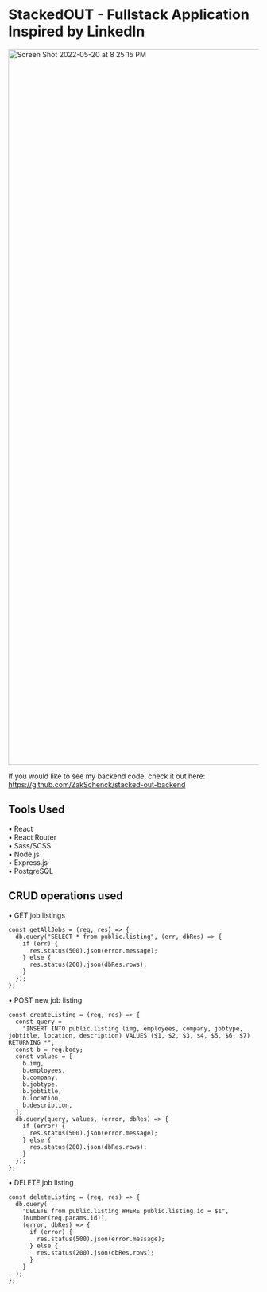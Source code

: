 # StackedOUT - Fullstack Application Inspired by LinkedIn

<img width="1440" alt="Screen Shot 2022-05-20 at 8 25 15 PM" src="https://user-images.githubusercontent.com/91504668/169658840-4d1f6521-6fb3-404d-b895-007ed43fea27.png">

If you would like to see my backend code, check it out here: https://github.com/ZakSchenck/stacked-out-backend

## Tools Used
• React  <br />
• React Router <br />
• Sass/SCSS <br />
• Node.js <br />
• Express.js <br />
• PostgreSQL <br />

## CRUD operations used
• GET job listings <br />
```
const getAllJobs = (req, res) => {
  db.query("SELECT * from public.listing", (err, dbRes) => {
    if (err) {
      res.status(500).json(error.message);
    } else {
      res.status(200).json(dbRes.rows);
    }
  });
};
```
• POST new job listing <br />
```
const createListing = (req, res) => {
  const query =
    "INSERT INTO public.listing (img, employees, company, jobtype, jobtitle, location, description) VALUES ($1, $2, $3, $4, $5, $6, $7) RETURNING *";
  const b = req.body;
  const values = [
    b.img,
    b.employees,
    b.company,
    b.jobtype,
    b.jobtitle,
    b.location,
    b.description,
  ];
  db.query(query, values, (error, dbRes) => {
    if (error) {
      res.status(500).json(error.message);
    } else {
      res.status(200).json(dbRes.rows);
    }
  });
};
```
• DELETE job listing <br />
```
const deleteListing = (req, res) => {
  db.query(
    "DELETE from public.listing WHERE public.listing.id = $1",
    [Number(req.params.id)],
    (error, dbRes) => {
      if (error) {
        res.status(500).json(error.message);
      } else {
        res.status(200).json(dbRes.rows);
      }
    }
  );
};
```

